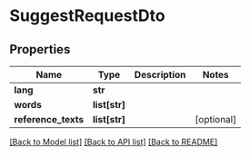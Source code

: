# SuggestRequestDto

## Properties
Name | Type | Description | Notes
------------ | ------------- | ------------- | -------------
**lang** | **str** |  | 
**words** | **list[str]** |  | 
**reference_texts** | **list[str]** |  | [optional] 

[[Back to Model list]](../README.md#documentation-for-models) [[Back to API list]](../README.md#documentation-for-api-endpoints) [[Back to README]](../README.md)

